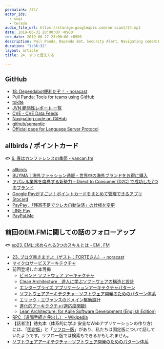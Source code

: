 ```yaml
---
permalink: /24/
actor_ids:
  - sugi
  - terada
audio_file_url: https://storage.googleapis.com/noracast/24.mp3
date: 2019-06-31 20:00:00 +0900
rec_date: 2019-06-27 23:00:00 +0900
description: Pull Panda、Dependa Bot、Security Alert、Navigating codeなど、最近のGithubについて、allbirdsやポイントカードアプリ、決済系サービスなどについてや、マイクロサービスアーキテクチャを読んだことなどについて話しました。
duration: "1:36:32"
layout: article
title: 24. ずっと震えてる

---
```


## GitHub

- [18. Dependabot便利だぞ！ - noracast](https://noracast.jp/18/)
- [Pull Panda: Tools for teams using GitHub](https://pullpanda.com/)
- [tokite](https://github.com/cookpad/tokite)
- [JVN 脆弱性レポート 一覧](https://jvn.jp/report/)
- [CVE - CVE Data Feeds](https://cve.mitre.org/cve/data_feeds.html)
- [Navigating code on GitHub](https://help.github.com/en/articles/navigating-code-on-github)
- [github/semantic](https://github.com/github/semantic)
- [Official page for Language Server Protocol](https://microsoft.github.io/language-server-protocol/)

## allbirds / ポイントカード

🐟 [6. 春はカンファレンスの季節 - yancan.fm](https://www.yancan.tech/episode/6)

- [allbirds](https://www.allbirds.com/)
- [BUYMA｜海外ファッション通販 - 世界中の海外ブランドをお得に購入](https://www.buyma.com/brand/ALLBIRDS-%E3%82%AA%E3%83%BC%E3%83%AB%E3%83%90%E3%83%BC%E3%82%BA.html)
- [アパレル業界を席巻する新勢力 – Direct to Consumer (D2C) で成功した7つのブランド](https://blog.btrax.com/jp/d2c/)
- [Google Payがすごい！ポイントカードをまとめて管理できるアプリ](https://hotnews8.net/life-hack/google-pay)
- [Stocard](https://apps.apple.com/jp/app/id444578884)
- [PayPay、「残高不足でクレカ自動決済」の仕様を変更](https://www.itmedia.co.jp/mobile/articles/1902/04/news084.html)
- [LINE Pay](https://line.me/ja/pay)
- [PayPal.Me](https://www.paypal.com/jp/webapps/mpp/personal/paypal-me)

## 前回のEM.FMに関しての話のフォローアップ

🐟 [ep23. EMに求められる3つのスキルとは - EM . FM](https://anchor.fm/em-fm/episodes/ep23--EM3-e45jic)

- [23. ブログ書きますよ（ゲスト：FORTEさん） - noracast](https://noracast.jp/23/)
- [マイクロサービスアーキテクチャ](https://www.oreilly.co.jp/books/9784873117607/)
- 前回登場した本再掲
  - [ビヨンド ソフトウェア アーキテクチャ](https://www.amazon.co.jp/dp/4798139629)
  - [Clean Architecture　達人に学ぶソフトウェアの構造と設計](https://www.amazon.co.jp/dp/4048930656)
  - [エンタープライズ アプリケーションアーキテクチャパターン](https://www.amazon.co.jp/dp/4798105538)
  - [ソフトウェアアーキテクチャ―ソフトウェア開発のためのパターン体系](https://www.amazon.co.jp/dp/4764902834)
  - [エリック・エヴァンスのドメイン駆動設計](https://www.amazon.co.jp/dp/4798121967/)
  - [進化的アーキテクチャ(適応度関数)](https://www.oreilly.co.jp/books/9784873118567/)
  - [Lean Architecture: for Agile Software Development \(English Edition\)](https://www.amazon.co.jp/dp/B004IK8PIW/)
- [RPC（遠隔手続き呼出し） - Wikipedia](https://ja.wikipedia.org/wiki/%E9%81%A0%E9%9A%94%E6%89%8B%E7%B6%9A%E3%81%8D%E5%91%BC%E5%87%BA%E3%81%97)
- 【話者注】徳丸本（体系的に学ぶ 安全なWebアプリケーションの作り方）には、「[固定版](https://www.amazon.co.jp/dp/B07DVY4H3M/)」と「[リフロー版](https://www.amazon.co.jp/dp/B07HHT54YR/)」があり、私たちは固定版について話していたようです。リフロー版では検索もできるかもしれません。
- [ソフトウェアアーキテクチャ―ソフトウェア開発のためのパターン体系](https://www.amazon.co.jp/dp/4764902834)